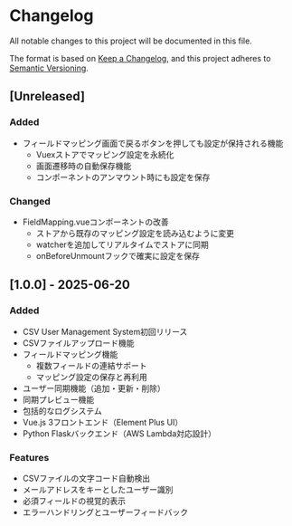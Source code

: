 # Changelog

All notable changes to this project will be documented in this file.

The format is based on [Keep a Changelog](https://keepachangelog.com/en/1.0.0/),
and this project adheres to [Semantic Versioning](https://semver.org/spec/v2.0.0.html).

## [Unreleased]

### Added
- フィールドマッピング画面で戻るボタンを押しても設定が保持される機能
  - Vuexストアでマッピング設定を永続化
  - 画面遷移時の自動保存機能
  - コンポーネントのアンマウント時にも設定を保存

### Changed
- FieldMapping.vueコンポーネントの改善
  - ストアから既存のマッピング設定を読み込むように変更
  - watcherを追加してリアルタイムでストアに同期
  - onBeforeUnmountフックで確実に設定を保存

## [1.0.0] - 2025-06-20

### Added
- CSV User Management System初回リリース
- CSVファイルアップロード機能
- フィールドマッピング機能
  - 複数フィールドの連結サポート
  - マッピング設定の保存と再利用
- ユーザー同期機能（追加・更新・削除）
- 同期プレビュー機能
- 包括的なログシステム
- Vue.js 3フロントエンド（Element Plus UI）
- Python Flaskバックエンド（AWS Lambda対応設計）

### Features
- CSVファイルの文字コード自動検出
- メールアドレスをキーとしたユーザー識別
- 必須フィールドの視覚的表示
- エラーハンドリングとユーザーフィードバック